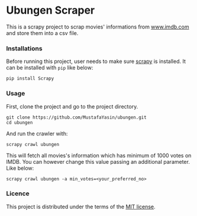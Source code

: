 
# Ubungen Scraper

This is a scrapy project to scrap movies' informations from www.imdb.com and store them into a csv file.  

### Installations

Before running this project, user needs to make sure [scrapy](https://scrapy.org/) is installed. It can be installed with `pip` like below:

```
pip install Scrapy
```

### Usage

First, clone the project and go to the project directory. 

```
git clone https://github.com/MustafaYasin/ubungen.git
cd ubungen
```

And run the crawler with:

```
scrapy crawl ubungen
```

This will fetch all movies's information which has minimum of 1000 votes on IMDB. You can however change this value passing an additional parameter. Like below: 

```
scrapy crawl ubungen -a min_votes=<your_preferred_no> 
```

### Licence 

This project is distributed under the terms of the [MIT license](LICENSE).
